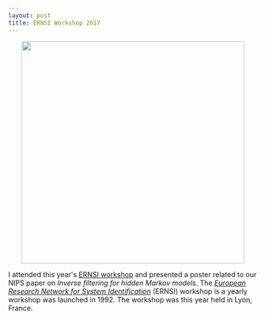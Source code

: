 ```yaml
---
layout: post
title: ERNSI Workshop 2017
---
```


<p align="center">
    <img width="450" src="https://ernsi2017.sciencesconf.org/data/header/bandeausimple_1.jpg">
</p>

I attended this year's [ERNSI workshop](https://ernsi2017.sciencesconf.org) and presented
a poster related to our NIPS paper on *Inverse filtering for hidden Markov models*. The
*[European Research Network for System Identification](https://people.kth.se/~bo/ERNSI/)*
(ERNSI) workshop is a yearly workshop was launched in 1992. The workshop was this year
held in Lyon, France.

